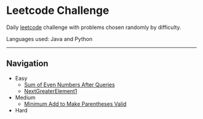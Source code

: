 # Leetcode Challenge

Daily [leetcode](https://leetcode.com/problemset/all/) challenge with problems chosen randomly by difficulty.

Languages used: Java and Python

---

## Navigation

- Easy
    - [Sum of Even Numbers After Queries](Easy/SumOfEvenNumbersAfterQueries)
    - [NextGreaterElement1](Easy/NextGreaterElement1)
- Medium
    - [Minimum Add to Make Parentheses Valid](Medium/MinimumAddtoMakeParenthesesValid)
- Hard